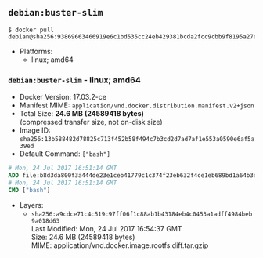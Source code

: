 ## `debian:buster-slim`

```console
$ docker pull debian@sha256:93869663466919e6c1bd535cc24eb429381bcda2fcc9cbb9f8195a27ed97bf4f
```

-	Platforms:
	-	linux; amd64

### `debian:buster-slim` - linux; amd64

-	Docker Version: 17.03.2-ce
-	Manifest MIME: `application/vnd.docker.distribution.manifest.v2+json`
-	Total Size: **24.6 MB (24589418 bytes)**  
	(compressed transfer size, not on-disk size)
-	Image ID: `sha256:13b588482d78825c713f452b58f494c7b3cd2d7ad7af1e553a0590e6af5a39ed`
-	Default Command: `["bash"]`

```dockerfile
# Mon, 24 Jul 2017 16:51:14 GMT
ADD file:b8d3da800f3a444de23e1ceb41779c1c374f23eb632f4ce1eb689bd1a64b3ea9 in / 
# Mon, 24 Jul 2017 16:51:14 GMT
CMD ["bash"]
```

-	Layers:
	-	`sha256:a9cdce71c4c519c97ff06f1c88ab1b43184eb4c0453a1adff4984beb9a018d63`  
		Last Modified: Mon, 24 Jul 2017 16:54:37 GMT  
		Size: 24.6 MB (24589418 bytes)  
		MIME: application/vnd.docker.image.rootfs.diff.tar.gzip
